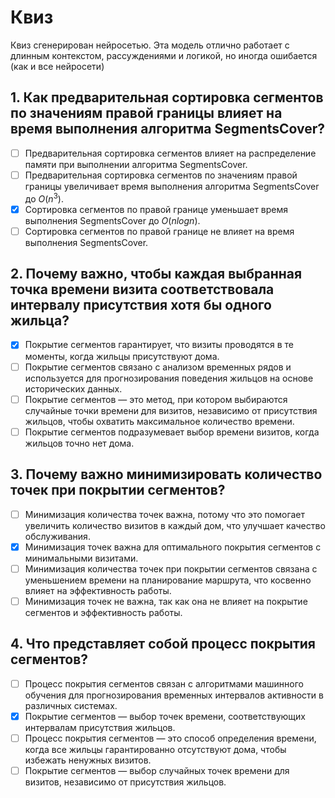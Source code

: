 # Квиз
Квиз сгенерирован нейросетью. Эта модель отлично работает с длинным контекстом, рассуждениями и логикой, но иногда ошибается (как и все нейросети)


## 1. Как предварительная сортировка сегментов по значениям правой границы влияет на время выполнения алгоритма SegmentsCover?
- [ ] Предварительная сортировка сегментов влияет на распределение памяти при выполнении алгоритма SegmentsCover.
- [ ] Предварительная сортировка сегментов по значениям правой границы увеличивает время выполнения алгоритма SegmentsCover до $O(n^3)$.
- [x] Сортировка сегментов по правой границе уменьшает время выполнения SegmentsCover до $O(nlogn)$.
- [ ] Сортировка сегментов по правой границе не влияет на время выполнения SegmentsCover.

## 2. Почему важно, чтобы каждая выбранная точка времени визита соответствовала интервалу присутствия хотя бы одного жильца?
- [x] Покрытие сегментов гарантирует, что визиты проводятся в те моменты, когда жильцы присутствуют дома.
- [ ] Покрытие сегментов связано с анализом временных рядов и используется для прогнозирования поведения жильцов на основе исторических данных.
- [ ] Покрытие сегментов — это метод, при котором выбираются случайные точки времени для визитов, независимо от присутствия жильцов, чтобы охватить максимальное количество времени.
- [ ] Покрытие сегментов подразумевает выбор времени визитов, когда жильцов точно нет дома.

## 3. Почему важно минимизировать количество точек при покрытии сегментов?
- [ ] Минимизация количества точек важна, потому что это помогает увеличить количество визитов в каждый дом, что улучшает качество обслуживания.
- [x] Минимизация точек важна для оптимального покрытия сегментов с минимальными визитами.
- [ ] Минимизация количества точек при покрытии сегментов связана с уменьшением времени на планирование маршрута, что косвенно влияет на эффективность работы.
- [ ] Минимизация точек не важна, так как она не влияет на покрытие сегментов и эффективность работы.

## 4. Что представляет собой процесс покрытия сегментов?
- [ ] Процесс покрытия сегментов связан с алгоритмами машинного обучения для прогнозирования временных интервалов активности в различных системах.
- [x] Покрытие сегментов — выбор точек времени, соответствующих интервалам присутствия жильцов.
- [ ] Процесс покрытия сегментов — это способ определения времени, когда все жильцы гарантированно отсутствуют дома, чтобы избежать ненужных визитов.
- [ ] Покрытие сегментов — выбор случайных точек времени для визитов, независимо от присутствия жильцов.
